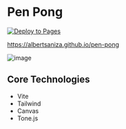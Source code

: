 # Pen Pong

[![Deploy to Pages](https://github.com/AlbertSanIza/pen-pong/actions/workflows/static.yml/badge.svg)](https://github.com/AlbertSanIza/peer-chat/actions/workflows/static.yml)

https://albertsaniza.github.io/pen-pong

![image](https://github.com/user-attachments/assets/6be9396a-d085-4461-aa2d-a3a5c19f55e3)

## Core Technologies

- Vite
- Tailwind
- Canvas
- Tone.js
